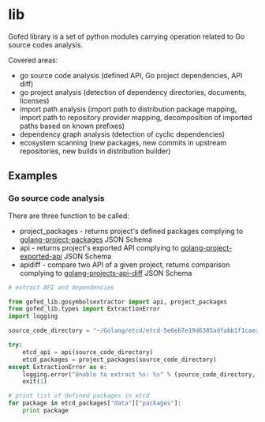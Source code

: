 # lib
Gofed library is a set of python modules carrying operation related to Go source codes analysis.

Covered areas:
- go source code analysis (defined API, Go project dependencies, API diff)
- go project analysis (detection of dependency directories, documents, licenses)
- import path analysis (import path to distribution package mapping, import path to repository provider mapping, decomposition of imported paths based on known prefixes)
- dependency graph analysis (detection of cyclic dependencies)
- ecosystem scanning (new packages, new commits in upstream repositories, new builds in distribution builder)

## Examples

### Go source code analysis

There are three function to be called:

* project_packages - returns project's defined packages complying to [golang-project-packages](https://github.com/gofed/infra/blob/master/system/artefacts/schemas/golang-project-packages.json) JSON Schema
* api - returns project's exported API complying to [golang-project-exported-api](https://github.com/gofed/infra/blob/master/system/artefacts/schemas/golang-project-exported-api.json) JSON Schema
* apidiff - compare two API of a given project, returns comparison complying to [golang-projects-api-diff](https://github.com/gofed/infra/blob/master/system/artefacts/schemas/golang-projects-api-diff.json) JSON Schema

```python
# extract API and dependencies

from gofed_lib.gosymbolsextractor import api, project_packages
from gofed_lib.types import ExtractionError
import logging

source_code_directory = "~/Golang/etcd/etcd-5e6eb7e19d6385adfabb1f1caea03e732f9348ad"

try:
	etcd_api = api(source_code_directory)
	etcd_packages = project_packages(source_code_directory)
except ExtractionError as e:
	logging.error("Unable to extract %s: %s" % (source_code_directory, e))
	exit(1)

# print list of defined packages in etcd
for package in etcd_packages["data"]["packages"]:
	print package
```
